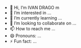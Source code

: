 - 👋 Hi, I’m IVAN DRAGO m
- 👀 I’m interested in ...
- 🌱 I’m currently learning ...
- 💞️ I’m looking to collaborate on ...
- 📫 How to reach me ...
- 😄 Pronouns: ...
- ⚡ Fun fact: ...

<!---
sattorovmirxon/sattorovmirxon is a ✨ special ✨ repository because its `README.md` (this file) appears on your GitHub profile.
You can click the Preview link to take a look at your changes.

--->
